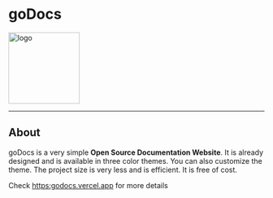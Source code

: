 <h1>goDocs</h1>
<img src="https://user-images.githubusercontent.com/76860203/194856445-d749cefc-c014-4919-941c-e335c8b0a4b5.png" alt="logo" height="140px"/>
<hr>
<h2>About</h2>
<p>
  goDocs is a very simple <b>Open Source Documentation Website</b>. It is already designed and is available in three color themes. You can also customize the theme. The project size is very less and is efficient. It is free of cost.
</p>
Check <a href="https://godocs.vercel.app">https:godocs.vercel.app</a> for more details

